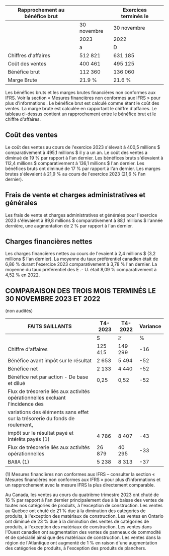 | Rapprochement au bénéfice brut |             | Exercices terminés le |  |
|--------------------------------|-------------|-----------------------|--|
|                                | 30 novembre | 30 novembre           |  |
|                                | 2023        | 2022                  |  |
|                                | a           | D                     |  |
| Chiffres d'affaires            | 512 821     | 631 185               |  |
| Coût des ventes                | 400 461     | 495 125               |  |
| Bénéfice brut                  | 112 360     | 136 060               |  |
| Marge Brute                    | 21.9 %      | 21.6 %                |  |

Les bénéfices bruts et les marges brutes financières non conformes aux IFRS. Voir la section « Mesures financières non conformes aux IFRS » pour plus d'informations . Le bénéfice brut est calculé comme étant le coût des ventes. La marge brute est calculée en rapportant le chiffre d'affaires. Le tableau ci-dessus contient un rapprochement entre le bénéfice brut et le chiffre d'affaires.

## Coût des ventes

Le coût des ventes au cours de l'exercice 2023 s'élevait à 400,5 millions \$ comparativement à 495,1 millions \$ il y a un an. Le coût des ventes a diminué de 19 % par rapport à l'an dernier. Les bénéfices bruts s'élevaient à 112,4 millions \$ comparativement à 136,1 millions \$ l'an dernier. Les bénéfices bruts ont diminué de 17 % par rapport à l'an dernier. Les marges brutes s'élevaient à 21,9 % au cours de l'exercice 2023 (21,6 % l'an dernier).

## Frais de vente et charges administratives et générales

Les frais de vente et charges administratives et générales pour l'exercice 2023 s'élevaient à 89,8 millions \$ comparativement à 88,1 millions \$ l'année dernière, une augmentation de 2 % par rapport à l'an dernier.

## Charges financières nettes

Les charges financières nettes au cours de l'evaient à 2,4 millions \$ (3,2 millions \$ l'an dernier). La moyenne du taux préférentiel canadien était de 6,86 % durant l'exercice 2023 comparativement à 3,78 % l'an dernier. La moyenne du taux préférentiel des E .- U. était 8,09 % comparativement à 4,52 % en 2022.

## COMPARAISON DES TROIS MOIS TERMINÉS LE 30 NOVEMBRE 2023 ET 2022

(non audités)

| FAITS SAILLANTS                                                                | T4-2023 | T4-2022 | Variance |
|--------------------------------------------------------------------------------|---------|---------|----------|
|                                                                                | S       | ਟ       | %        |
| Chiffre d'affaires                                                             | 125 415 | 149 299 | -16      |
| Bénéfice avant impôt sur le résultat                                           | 2 653   | 5 494   | -52      |
| Bénéfice net                                                                   | 2 133   | 4 440   | -52      |
| Bénéfice net par action - De base et dilué                                     | 0,25    | 0,52    | -52      |
| Flux de trésorerie liés aux activités opérationnelles excluant l'incidence des |         |         |          |
| variations des éléments sans effet sur la trésorerie du fonds de roulement,    |         |         |          |
| impôt sur le résultat payé et intérêts payés (1)                               | 4 786   | 8 407   | -43      |
| Flux de trésorerie liés aux activités opérationnelles                          | 26 879  | 40 295  | -33      |
| BAIIA (1)                                                                      | 5 238   | 8 313   | -37      |

(1) Mesures financières non conformes aux IFRS – consulter la section « Mesures financières non conformes aux IFRS » pour plus d'informations et un rapprochement avec la mesure IFRS la plus directement comparable.

Au Canada, les ventes au cours du quatrième trimestre 2023 ont chuté de 16 % par rapport à l'an dernier principalement due à la baisse des ventes de toutes nos catégories de produits, à l'exception de construction. Les ventes au Québec ont chuté de 21 % due à la diminution des catégories de produits, à l'exception des matériaux de construction. Les ventes en Ontario ont diminué de 23 % due à la diminution des ventes de catégories de produits, à l'exception des matériaux de construction. Les ventes dans l'Ouest canadien ont augmentation des ventes de panneaux de commodité et de spécialié ainsi que des matériaux de construction. Les ventes dans la région de l'Atlantique ont augmenté de 1 % en raison d'une augmentation des catégories de produits, à l'exception des produits de planchers.